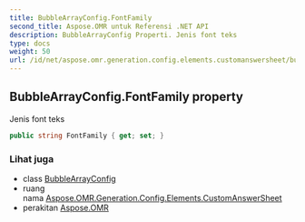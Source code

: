 ```yaml
---
title: BubbleArrayConfig.FontFamily
second_title: Aspose.OMR untuk Referensi .NET API
description: BubbleArrayConfig Properti. Jenis font teks
type: docs
weight: 50
url: /id/net/aspose.omr.generation.config.elements.customanswersheet/bubblearrayconfig/fontfamily/
---
```

## BubbleArrayConfig.FontFamily property

Jenis font teks

```csharp
public string FontFamily { get; set; }
```

### Lihat juga

* class [BubbleArrayConfig](../)
* ruang nama [Aspose.OMR.Generation.Config.Elements.CustomAnswerSheet](../../bubblearrayconfig/)
* perakitan [Aspose.OMR](../../../)


